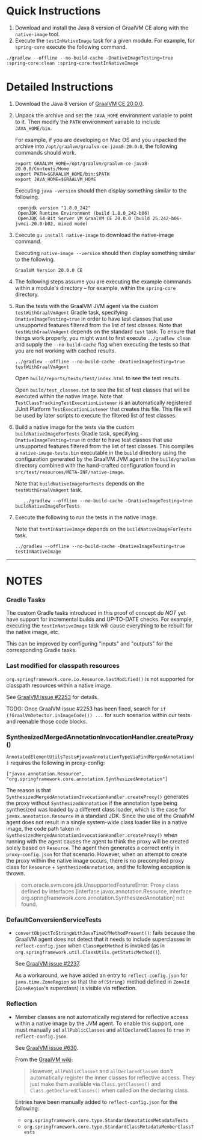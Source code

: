 # Quick Instructions

1. Download and install the Java 8 version of GraalVM CE along with the `native-image` tool.
2. Execute the `testInNativeImage` task for a given module. For example, for `spring-core`
   execute the following command.

`./gradlew --offline --no-build-cache -DnativeImageTesting=true :spring-core:clean :spring-core:testInNativeImage`	

# Detailed Instructions

1. Download the Java 8 version of [GraalVM CE 20.0.0](https://github.com/graalvm/graalvm-ce-builds/releases/tag/vm-20.0.0).

2. Unpack the archive and set the `JAVA_HOME` environment variable to point to it. Then
   modify the `PATH` environment variable to include `JAVA_HOME/bin`.

	For example, if you are developing on Mac OS and you unpacked the archive into
	`/opt/graalvm/graalvm-ce-java8-20.0.0`, the following commands should work.
	
	```
	export GRAALVM_HOME=/opt/graalvm/graalvm-ce-java8-20.0.0/Contents/Home
	export PATH=$GRAALVM_HOME/bin:$PATH
	export JAVA_HOME=$GRAALVM_HOME
	```

	Executing `java -version` should then display something similar to the following.

	```
	 openjdk version "1.8.0_242"
	 OpenJDK Runtime Environment (build 1.8.0_242-b06)
	 OpenJDK 64-Bit Server VM GraalVM CE 20.0.0 (build 25.242-b06-jvmci-20.0-b02, mixed mode)
	```

3. Execute `gu install native-image` to download the native-image command.

	Executing `native-image --version` should then display something similar to the following.

	```
	GraalVM Version 20.0.0 CE
	```

4. The following steps assume you are executing the example commands within a module's
   directory – for example, within the `spring-core` directory.

5. Run the tests with the GraalVM JVM agent via the custom `testWithGraalVmAgent` Gradle
   task, specifying `-DnativeImageTesting=true` in order to have test classes that use
   unsupported features filtered from the list of test classes. Note that
   `testWithGraalVmAgent` depends on the standard `test` task. To ensure that things
   work properly, you might want to first execute `../gradlew clean` and supply the
   `--no-build-cache` flag when executing the tests so that you are not working with cached
   results.

	```
	../gradlew --offline --no-build-cache -DnativeImageTesting=true testWithGraalVmAgent
	```

	Open `build/reports/tests/test/index.html` to see the test results.

	Open `build/test_classes.txt` to see the list of test classes that will be executed
	within the native image. Note that `TestClassTrackingTestExecutionListener` is an
	automatically registered JUnit Platform `TestExecutionListener` that creates this file.
	This file will be used by later scripts to execute the filtered list of test classes.

6. Build a native image for the tests via the custom `buildNativeImageForTests` Gradle
   task, specifying `-DnativeImageTesting=true` in order to have test classes that use
   unsupported features filtered from the list of test classes. This compiles a
   `native-image-tests.bin` executable in the `build` directory using the configuration
   generated by the GraalVM JVM agent in the `build/graalvm` directory combined with the
   hand-crafted configuration found in `src/test/resources/META-INF/native-image`.

   Note that `buildNativeImageForTests` depends on the `testWithGraalVmAgent` task.

	```
	   ../gradlew --offline --no-build-cache -DnativeImageTesting=true buildNativeImageForTests
	```

7. Execute the following to run the tests in the native image.

   Note that `testInNativeImage` depends on the `buildNativeImageForTests` task.

	```
	../gradlew --offline --no-build-cache -DnativeImageTesting=true testInNativeImage
	```

----

# NOTES

### Gradle Tasks

The custom Gradle tasks introduced in this proof of concept do *NOT* yet have support for
incremental builds and UP-TO-DATE checks. For example, executing the `testInNativeImage`
task will cause everything to be rebuilt for the native image, etc.

This can be improved by configuring "inputs" and "outputs" for the corresponding Gradle
tasks.

### Last modified for classpath resources

`org.springframework.core.io.Resource.lastModified()` is not supported for classpath
resources within a native image.

See [GraalVM issue #2253](https://github.com/oracle/graal/issues/2253) for details.

TODO: Once GraalVM issue #2253 has been fixed, search for `if (!GraalVmDetector.inImageCode()) ...`
for such scenarios within our tests and reenable those code blocks.

### SynthesizedMergedAnnotationInvocationHandler.createProxy()

`AnnotatedElementUtilsTests#javaxAnnotationTypeViaFindMergedAnnotation()` requires the
following in proxy-config:

`["javax.annotation.Resource", "org.springframework.core.annotation.SynthesizedAnnotation"]`

The reason is that `SynthesizedMergedAnnotationInvocationHandler.createProxy()` generates the
proxy without `SynthesizedAnnotation` if the annotation type being synthesized was loaded by a
different class loader, which is the case for `javax.annotation.Resource` in a standard JDK.
Since the use of the GraalVM agent does not result in a single system-wide class loader like
in a native image, the code path taken in 
`SynthesizedMergedAnnotationInvocationHandler.createProxy()` when running with the agent
causes the agent to think the proxy will be created solely based on `Resource`. The agent then
generates a correct entry in `proxy-config.json` for that scenario. However, when an attempt
to create the proxy within the native image occurs, there is no precompiled proxy class for
`Resource` + `SynthesizedAnnotation`, and the following exception is thrown.

> com.oracle.svm.core.jdk.UnsupportedFeatureError: Proxy class defined by interfaces 
> [interface javax.annotation.Resource, interface 
> org.springframework.core.annotation.SynthesizedAnnotation] not found.

### DefaultConversionServiceTests

- `convertObjectToStringWithJavaTimeOfMethodPresent()`: fails because the GraalVM agent does
	not detect that it needs to include superclasses in `reflect-config.json` when
	`Class#getMethod` is invoked (as in `org.springframework.util.ClassUtils.getStaticMethod()`).
	
	See [GraalVM issue #2237](https://github.com/oracle/graal/issues/2237).
	
	As a workaround, we have added an entry to `reflect-config.json` for
	`java.time.ZoneRegion` so that the `of(String)` method defined in
	`ZoneId` (`ZoneRegion`'s superclass) is visible via reflection.

### Reflection

- Member classes are not automatically registered for reflective access within a native
	image by the JVM agent. To enable this support, one must manually set `allPublicClasses`
	and `allDeclaredClasses` to `true` in `reflect-config.json`.

	See [GraalVM issue #630](https://github.com/oracle/graal/issues/630).

	From the [GraalVM wiki](https://github.com/oracle/graal/blob/master/substratevm/REFLECTION.md#manual-configuration):

	> However, `allPublicClasses` and `allDeclaredClasses` don't automatically register the
	inner classes for reflective access. They just make them available via `Class.getClasses()`
	and `Class.getDeclaredClasses()` when called on the declaring class.

    Entries have been manually added to `reflect-config.json` for the following:
    - `org.springframework.core.type.StandardAnnotationMetadataTests`
    - `org.springframework.core.type.StandardClassMetadataMemberClassTests`
